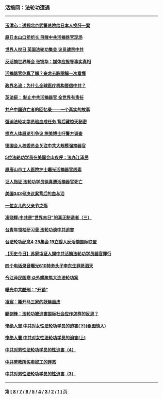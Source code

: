 ### 活摘网：法轮功遭遇
---
#### [玉清心：透视北京武警总院给日本人换肝一案](../../pages/nf5881/n13771978.md?07220430) 
#### [原日本山口组组长 目睹中共活摘器官现场](../../pages/nf5881/n13767360.md?07220430) 
#### [世界人权日 英国法轮功集会 议员谴责中共](../../pages/nf5881/n13431763.md?07220430) 
#### [反活摘世界峰会 张锦华：媒体应报导事实真相](../../pages/nf5881/n13278502.md?07220430) 
#### [活摘器官你真了解？来龙去脉图解一次看懂](../../pages/nf5881/n13013820.md?07220430) 
#### [政界名流：为什么全球医疗机构要信中共？](../../pages/nf5881/n11945479.md?07220430) 
#### [英法庭： 制止中共活摘器官 全世界有责任](../../pages/nf5881/n11330691.md?07220430) 
#### [共产中国逃亡者的回忆录——一个真实的故事](../../pages/nf5881/n10918649.md?07220430) 
#### [强迫法轮功学员验血成任务 背后藏惊天秘密](../../pages/nf5881/n4252384.md?07220430) 
#### [捷克人体展览引争议 旅美博士吁警方调查](../../pages/nf5881/n9429187.md?07220430) 
#### [德国会人权委员会关注中共大规模强摘器官](../../pages/nf5881/n8418950.md?07220430) 
#### [5位法轮功学员在美国会山疾呼：法办江泽民](../../pages/nf5881/n8101519.md?07220430) 
#### [原唐山市工人医院护士曝光活摘器官线索](../../pages/nf5881/n8076384.md?07220430) 
#### [证人指证 法轮功学员徐真遭活摘器官死亡](../../pages/nf5881/n8042467.md?07220430) 
#### [美国343号决议案背后的血与泪](../../pages/nf5881/n8020684.md?07220430) 
#### [一位女儿的父亲节之殇](../../pages/nf5881/n8014122.md?07220430) 
#### [凌晓辉:中共是“世界末日”的真正制造者（三）](../../pages/nf5881/n4210333.md?07220430) 
#### [台青年领袖研习营 法轮功谈中共迫害](../../pages/nf5881/n4141857.md?07220430) 
#### [台法轮功纪念4‧25集会 19立委入反活摘国际联盟](../../pages/nf5881/n4141821.md?07220430) 
#### [【历史今日】苏家屯证人揭中共活摘法轮功学员器官罪行](../../pages/nf5881/n4135912.md?07220430) 
#### [四个电话录音曝光610特务头子李东生罪恶滔天](../../pages/nf5881/n4040060.md?07220430) 
#### [令江泽民胆寒 众外媒聚焦大连法轮功案](../../pages/nf5881/n3932671.md?07220430) 
#### [曝光中共酷刑：“开锁”](../../pages/nf5881/n3889373.md?07220430) 
#### [凌宸：撕开马三家的妖魅画皮](../../pages/nf5881/n3849369.md?07220430) 
#### [郦剑锋：法轮功被迫害国际社会应作怎样的反思？](../../pages/nf5881/n3824560.md?07220430) 
#### [惨绝人寰 中共对女性法轮功学员的迫害(下)(组图慎入)](../../pages/nf5881/n3816285.md?07220430) 
#### [惨绝人寰 中共对女性法轮功学员的迫害(上)](../../pages/nf5881/n3815374.md?07220430) 
#### [中共对男性法轮功学员的性迫害（4）](../../pages/nf5881/n3769144.md?07220430) 
#### [中共劳教所买卖奴工的罪恶](../../pages/nf5881/n3769378.md?07220430) 
#### [中共对男性法轮功学员的性迫害（3）](../../pages/nf5881/n3768231.md?07220430) 

---
#### 第 [ [8](./8.md?07220430) / [7](./7.md?07220430) / [6](./6.md?07220430) / [5](./5.md?07220430) / [4](./4.md?07220430) / [3](./3.md?07220430) / [2](./2.md?07220430) / [1](./1.md?07220430) ] 页
